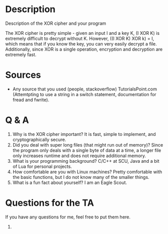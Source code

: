 # Description

Description of the XOR cipher and your program

The XOR cipher is pretty simple - given an input I and a key K, (I XOR K) is extremely difficult to decrypt without K.
However, ((I XOR K) XOR k) = I, which means that if you know the key, you can very easily decrypt a file. Additionally,
since XOR is a single operation, encryption and decryption are extremely fast.
# Sources

- Any source that you used (people, stackoverflow)
TutorialsPoint.com (Attemtpting to use a string in a switch statement, documentation for fread and fwrite).
# Q & A

1. Why is the XOR cipher important?
It is fast, simple to implement, and cryptographically secure.
2. Did you deal with super long files (that might run out of memory)?
Since the program only deals with a single byte of data at a time, a longer file only increases runtime and does not require additional memory.
3. What is your programming background?
C/C++ at SCU, Java and a bit of Lua for personal projects.
4. How comfortable are you with Linux machines?
Pretty comfortable with the basic functions, but I do not know many of the smaller things.
5. What is a fun fact about yourself?
I am an Eagle Scout.

# Questions for the TA

If you have any questions for me, feel free to put them here.

1.
